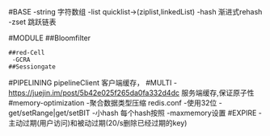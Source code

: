 #BASE
    -string 字符数组
    -list quicklist->(ziplist,linkedList)
    -hash 渐进式rehash
    -zset 跳跃链表


#MODULE
    ##Bloomfilter

    ##red-Cell
     -GCRA
    ##Sessiongate
#PIPELINING
    pipelineClient
    客户端缓存，
#MULTI
    -https://juejin.im/post/5b42e025f265da0fa332d4dc
    服务端缓存,保证原子性
#memory-optimization
    -聚合数据类型压缩 redis.conf
    -使用32位
    -get/setRange|get/setBIT
    -小hash 每个hash按照
    -maxmemory设置
#EXPIRE
    -主动过期(用户访问)和被动过期(20/s删除已经过期的key)

